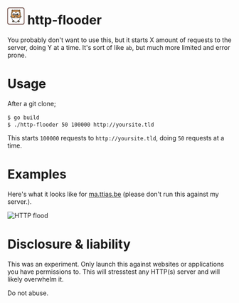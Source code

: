 # [![baby-gopher](https://raw.githubusercontent.com/drnic/babygopher-site/gh-pages/images/babygopher-logo-small.png)](http://www.babygopher.org) http-flooder

You probably don't want to use this, but it starts X amount of requests to the server, doing Y at a time. It's sort of like `ab`, but much more limited and error prone.

# Usage

After a git clone;

```
$ go build
$ ./http-flooder 50 100000 http://yoursite.tld
```

This starts `100000` requests to `http://yoursite.tld`, doing `50` requests at a time.

# Examples

Here's what it looks like for [ma.ttias.be](https://ma.ttias.be) (please don't run this against my server.).

![HTTP flood](https://github.com/mattiasgeniar/http-flooder/raw/master/assets/http-flood.gif)

# Disclosure & liability

This was an experiment. Only launch this against websites or applications you have permissions to. This will stresstest any HTTP(s) server and will likely overwhelm it.

Do not abuse.
